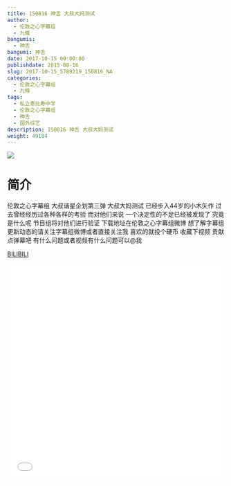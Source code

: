 ```yaml
---
title: 150816 神舌 大叔大妈测试
author: 
  - 伦敦之心字幕组
  - 九條
bangumis: 
  - 神舌
bangumi: 神舌
date: 2017-10-15 00:00:00
publishdate: 2015-08-16
slug: 2017-10-15_5789219_150816_NA
categories: 
  - 伦敦之心字幕组
  - 九條
tags: 
  - 私立恵比寿中学
  - 伦敦之心字幕组
  - 神舌
  - 国外综艺
description: 150816 神舌 大叔大妈测试
weight: 49184
---
```


![](https://i.imgur.com/MZMiuqG.jpg)

# 简介  
伦敦之心字幕组 大叔谐星企划第三弹 大叔大妈测试 已经步入44岁的小木矢作 过去曾经经历过各种各样的考验 而对他们来说 一个决定性的不足已经被发现了 究竟是什么呢 节目组将对他们进行验证 下载地址在伦敦之心字幕组微博 想了解字幕组更新动态的请关注字幕组微博或者直接关注我 喜欢的就投个硬币 收藏下视频 贡献点弹幕吧
有什么问题或者视频有什么问题可以@我

  [BILIBILI](https://www.bilibili.com/video/av5789219/)


  <iframe src="//www.bilibili.com/html/html5player.html?cid=9398851&aid=5789219" width="100%" height="500" frameborder="0" allowfullscreen="allowfullscreen"></iframe>
